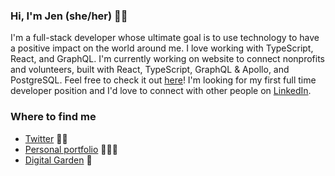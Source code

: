 ### Hi, I'm Jen (she/her) 👋🏼

<!--
**Taljjaa/Taljjaa** is a ✨ _special_ ✨ repository because its `README.md` (this file) appears on your GitHub profile.

Here are some ideas to get you started:

- 🔭 I’m currently working on ...
- 🌱 I’m currently learning ...
- 👯 I’m looking to collaborate on ...
- 🤔 I’m looking for help with ...
- 💬 Ask me about ...
- 📫 How to reach me: ...
- 😄 Pronouns: ...
- ⚡ Fun fact: ...
-->

I'm a full-stack developer whose ultimate goal is to use technology to have a positive impact on the world around me. I love working with TypeScript, React, and GraphQL. I'm currently working on website to connect nonprofits and volunteers, built with React, TypeScript, GraphQL & Apollo, and PostgreSQL. Feel free to check it out [here](https://github.com/Taljjaa/PlayItForward-Client)! I'm looking for my first full time developer position and I'd love to connect with other people on [LinkedIn](https://www.linkedin.com/in/jennifer-m-williams/). 

### Where to find me 
- [Twitter](https://twitter.com/jenkens_) ✍🏻
- [Personal portfolio](https://jenniferwilliams.dev/) 👩🏼‍💻
- [Digital Garden](https://the-learning-project.netlify.app/) 🌱 
